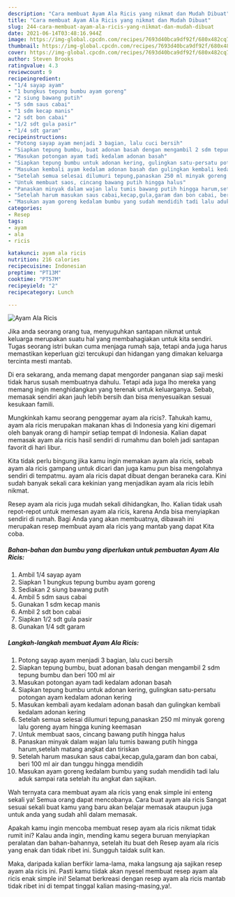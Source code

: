 ```yaml
---
description: "Cara membuat Ayam Ala Ricis yang nikmat dan Mudah Dibuat"
title: "Cara membuat Ayam Ala Ricis yang nikmat dan Mudah Dibuat"
slug: 244-cara-membuat-ayam-ala-ricis-yang-nikmat-dan-mudah-dibuat
date: 2021-06-14T03:48:16.944Z
image: https://img-global.cpcdn.com/recipes/7693d40bca9df92f/680x482cq70/ayam-ala-ricis-foto-resep-utama.jpg
thumbnail: https://img-global.cpcdn.com/recipes/7693d40bca9df92f/680x482cq70/ayam-ala-ricis-foto-resep-utama.jpg
cover: https://img-global.cpcdn.com/recipes/7693d40bca9df92f/680x482cq70/ayam-ala-ricis-foto-resep-utama.jpg
author: Steven Brooks
ratingvalue: 4.3
reviewcount: 9
recipeingredient:
- "1/4 sayap ayam"
- "1 bungkus tepung bumbu ayam goreng"
- "2 siung bawang putih"
- "5 sdm saus cabai"
- "1 sdm kecap manis"
- "2 sdt bon cabai"
- "1/2 sdt gula pasir"
- "1/4 sdt garam"
recipeinstructions:
- "Potong sayap ayam menjadi 3 bagian, lalu cuci bersih"
- "Siapkan tepung bumbu, buat adonan basah dengan mengambil 2 sdm tepung bumbu dan beri 100 ml air"
- "Masukan potongan ayam tadi kedalam adonan basah"
- "Siapkan tepung bumbu untuk adonan kering, gulingkan satu-persatu potongan ayam kedalam adonan kering"
- "Masukan kembali ayam kedalam adonan basah dan gulingkan kembali kedalam adonan kering"
- "Setelah semua selesai dilumuri tepung,panaskan 250 ml minyak goreng lalu goreng ayam hingga kuning keemasan"
- "Untuk membuat saos, cincang bawang putih hingga halus"
- "Panaskan minyak dalam wajan lalu tumis bawang putih hingga harum,setelah matang angkat dan tiriskan"
- "Setelah harum masukan saus cabai,kecap,gula,garam dan bon cabai, beri 100 ml air dan tunggu hingga mendidih"
- "Masukan ayam goreng kedalam bumbu yang sudah mendidih tadi lalu aduk sampai rata setelah itu angkat dan sajikan."
categories:
- Resep
tags:
- ayam
- ala
- ricis

katakunci: ayam ala ricis 
nutrition: 216 calories
recipecuisine: Indonesian
preptime: "PT13M"
cooktime: "PT57M"
recipeyield: "2"
recipecategory: Lunch

---
```



![Ayam Ala Ricis](https://img-global.cpcdn.com/recipes/7693d40bca9df92f/680x482cq70/ayam-ala-ricis-foto-resep-utama.jpg)

Jika anda seorang orang tua, menyuguhkan santapan nikmat untuk keluarga merupakan suatu hal yang membahagiakan untuk kita sendiri. Tugas seorang istri bukan cuma menjaga rumah saja, tetapi anda juga harus memastikan keperluan gizi tercukupi dan hidangan yang dimakan keluarga tercinta mesti mantab.

Di era  sekarang, anda memang dapat mengorder panganan siap saji meski tidak harus susah membuatnya dahulu. Tetapi ada juga lho mereka yang memang ingin menghidangkan yang terenak untuk keluarganya. Sebab, memasak sendiri akan jauh lebih bersih dan bisa menyesuaikan sesuai kesukaan famili. 



Mungkinkah kamu seorang penggemar ayam ala ricis?. Tahukah kamu, ayam ala ricis merupakan makanan khas di Indonesia yang kini digemari oleh banyak orang di hampir setiap tempat di Indonesia. Kalian dapat memasak ayam ala ricis hasil sendiri di rumahmu dan boleh jadi santapan favorit di hari libur.

Kita tidak perlu bingung jika kamu ingin memakan ayam ala ricis, sebab ayam ala ricis gampang untuk dicari dan juga kamu pun bisa mengolahnya sendiri di tempatmu. ayam ala ricis dapat dibuat dengan beraneka cara. Kini sudah banyak sekali cara kekinian yang menjadikan ayam ala ricis lebih nikmat.

Resep ayam ala ricis juga mudah sekali dihidangkan, lho. Kalian tidak usah repot-repot untuk memesan ayam ala ricis, karena Anda bisa menyiapkan sendiri di rumah. Bagi Anda yang akan membuatnya, dibawah ini merupakan resep membuat ayam ala ricis yang mantab yang dapat Kita coba.

<!--inarticleads1-->

##### Bahan-bahan dan bumbu yang diperlukan untuk pembuatan Ayam Ala Ricis:

1. Ambil 1/4 sayap ayam
1. Siapkan 1 bungkus tepung bumbu ayam goreng
1. Sediakan 2 siung bawang putih
1. Ambil 5 sdm saus cabai
1. Gunakan 1 sdm kecap manis
1. Ambil 2 sdt bon cabai
1. Siapkan 1/2 sdt gula pasir
1. Gunakan 1/4 sdt garam




<!--inarticleads2-->

##### Langkah-langkah membuat Ayam Ala Ricis:

1. Potong sayap ayam menjadi 3 bagian, lalu cuci bersih
1. Siapkan tepung bumbu, buat adonan basah dengan mengambil 2 sdm tepung bumbu dan beri 100 ml air
1. Masukan potongan ayam tadi kedalam adonan basah
1. Siapkan tepung bumbu untuk adonan kering, gulingkan satu-persatu potongan ayam kedalam adonan kering
1. Masukan kembali ayam kedalam adonan basah dan gulingkan kembali kedalam adonan kering
1. Setelah semua selesai dilumuri tepung,panaskan 250 ml minyak goreng lalu goreng ayam hingga kuning keemasan
1. Untuk membuat saos, cincang bawang putih hingga halus
1. Panaskan minyak dalam wajan lalu tumis bawang putih hingga harum,setelah matang angkat dan tiriskan
1. Setelah harum masukan saus cabai,kecap,gula,garam dan bon cabai, beri 100 ml air dan tunggu hingga mendidih
1. Masukan ayam goreng kedalam bumbu yang sudah mendidih tadi lalu aduk sampai rata setelah itu angkat dan sajikan.




Wah ternyata cara membuat ayam ala ricis yang enak simple ini enteng sekali ya! Semua orang dapat mencobanya. Cara buat ayam ala ricis Sangat sesuai sekali buat kamu yang baru akan belajar memasak ataupun juga untuk anda yang sudah ahli dalam memasak.

Apakah kamu ingin mencoba membuat resep ayam ala ricis nikmat tidak rumit ini? Kalau anda ingin, mending kamu segera buruan menyiapkan peralatan dan bahan-bahannya, setelah itu buat deh Resep ayam ala ricis yang enak dan tidak ribet ini. Sungguh taidak sulit kan. 

Maka, daripada kalian berfikir lama-lama, maka langsung aja sajikan resep ayam ala ricis ini. Pasti kamu tiidak akan nyesel membuat resep ayam ala ricis enak simple ini! Selamat berkreasi dengan resep ayam ala ricis mantab tidak ribet ini di tempat tinggal kalian masing-masing,ya!.

